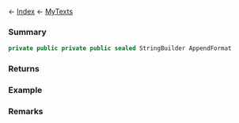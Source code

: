 ← [Index](Api-Index) ← [MyTexts](VRage.MyTexts)

### Summary

```csharp
private public private public sealed StringBuilder AppendFormat
```

### Returns

### Example

### Remarks

